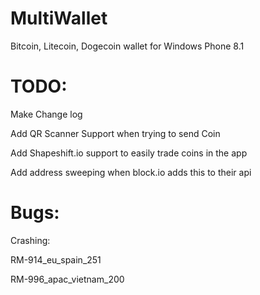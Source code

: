 MultiWallet
================

Bitcoin, Litecoin, Dogecoin wallet for Windows Phone 8.1



TODO:
=====

Make Change log

Add QR Scanner Support when trying to send Coin

Add Shapeshift.io support to easily trade coins in the app

Add address sweeping when block.io adds this to their api


Bugs:
=====

Crashing:

  RM-914_eu_spain_251
  
  RM-996_apac_vietnam_200
